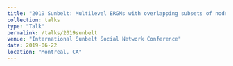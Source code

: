```yaml
---
title: "2019 Sunbelt: Multilevel ERGMs with overlapping subsets of nodes: models, methods, and statistical theory"
collection: talks
type: "Talk"
permalink: /talks/2019sunbelt
venue: "International Sunbelt Social Network Conference"
date: 2019-06-22
location: "Montreal, CA"
---
```





